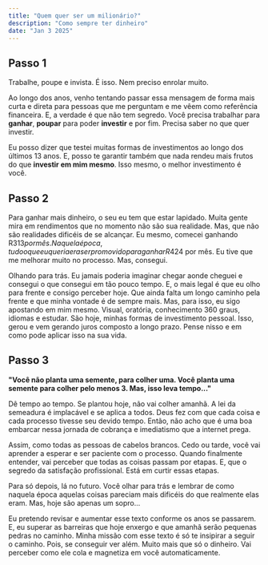 ```yaml
---
title: "Quem quer ser um milionário?"
description: "Como sempre ter dinheiro"
date: "Jan 3 2025"
---
```


## Passo 1

Trabalhe, poupe e invista. É isso. Nem preciso enrolar muito.

Ao longo dos anos, venho tentando passar essa mensagem de forma mais curta e direta para pessoas que me perguntam e me vêem como referência financeira. E, a verdade é que não tem segredo. Você precisa trabalhar para **ganhar**, **poupar** para poder **investir** e por fim. Precisa saber no que quer investir.

Eu posso dizer que testei muitas formas de investimentos ao longo dos últimos 13 anos. E, posso te garantir também que nada rendeu mais frutos do que **investir em mim mesmo**. Isso mesmo, o melhor investimento é você.

## Passo 2

Para ganhar mais dinheiro, o seu eu tem que estar lapidado. Muita gente mira em rendimentos que no momento não são sua realidade. Mas, que não são realidades dificéis de se alcançar. Eu mesmo, comecei ganhando R$313 por mês. Naquela época, tudo o que eu queria era ser promovido para ganhar R$424 por mês. Eu tive que me melhorar muito no processo. Mas, consegui.

Olhando para trás. Eu jamais poderia imaginar chegar aonde cheguei e consegui o que consegui em tão pouco tempo. E, o mais legal é que eu olho para frente e consigo perceber hoje. Que ainda falta um longo caminho pela frente e que minha vontade é de sempre mais. Mas, para isso, eu sigo apostando em mim mesmo. Visual, oratória, conhecimento 360 graus, idiomas e estudar. São hoje, minhas formas de investimento pessoal. Isso, gerou e vem gerando juros composto a longo prazo. Pense nisso e em como pode aplicar isso na sua vida.

## Passo 3

**"Você não planta uma semente, para colher uma. Você planta uma semente para colher pelo menos 3. Mas, isso leva tempo..."**

Dê tempo ao tempo. Se plantou hoje, não vai colher amanhã. A lei da semeadura é implacável e se aplica a todos. Deus fez com que cada coisa e cada processo tivesse seu devido tempo. Então, não acho que é uma boa embarcar nessa jornada de cobrança e imediatismo que a internet prega. 

Assim, como todas as pessoas de cabelos brancos. Cedo ou tarde, você vai aprender a esperar e ser paciente com o processo. Quando finalmente entender, vai perceber que todas as coisas passam por etapas. E, que o segredo da satisfação profissional. Está em curtir essas etapas. 

Para só depois, lá no futuro. Você olhar para trás e lembrar de como naquela época aquelas coisas pareciam mais dificéis do que realmente elas eram. Mas, hoje são apenas um sopro...

Eu pretendo revisar e aumentar esse texto conforme os anos se passarem. E, eu superar as barreiras que hoje enxergo e que amanhã serão pequenas pedras no caminho. Minha missão com esse texto é só te insipirar a seguir o caminho. Pois, se conseguir ver além. Muito mais que só o dinheiro. Vai perceber como ele cola e magnetiza em você automaticamente. 